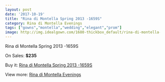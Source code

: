 ```yaml
---
layout: post
date: '2017-10-19'
title: "Rina di Montella Spring 2013 -1659S"
category: Rina di Montella Evenings
tags: ["gowns","montella","wedding","elegant","prom"]
image: http://img.idealgown.com/1680-thickbox_default/rina-di-montella-spring-2013-1659s.jpg
---
```

Rina di Montella Spring 2013 -1659S

On Sales: **$235**
<a href="https://www.idealgown.com/en/rina-di-montella-evenings/778-rina-di-montella-spring-2013-1659s.html"><amp-img layout="responsive" width="600" height="600" src="//img.idealgown.com/1680-thickbox_default/rina-di-montella-spring-2013-1659s.jpg" alt="Rina di Montella Spring 2013 -1659S 0" /></a>
<a href="https://www.idealgown.com/en/rina-di-montella-evenings/778-rina-di-montella-spring-2013-1659s.html"><amp-img layout="responsive" width="600" height="600" src="//img.idealgown.com/1681-thickbox_default/rina-di-montella-spring-2013-1659s.jpg" alt="Rina di Montella Spring 2013 -1659S 1" /></a>

Buy it: [Rina di Montella Spring 2013 -1659S](https://www.idealgown.com/en/rina-di-montella-evenings/778-rina-di-montella-spring-2013-1659s.html "Rina di Montella Spring 2013 -1659S")

View more: [Rina di Montella Evenings](https://www.idealgown.com/en/10-rina-di-montella-evenings "Rina di Montella Evenings")
